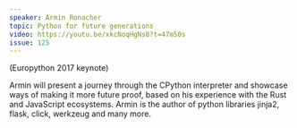 ```yaml
---
speaker: Armin Ronacher
topic: Python for future generations
video: https://youtu.be/xkcNoqHgNs8?t=47m50s
issue: 125
---
```


(Europython 2017 keynote)

Armin will present a journey through the CPython interpreter and showcase ways of making it more future proof, based on his experience with the Rust and JavaScript ecosystems.
Armin is the author of python libraries jinja2, flask, click, werkzeug and many more.

